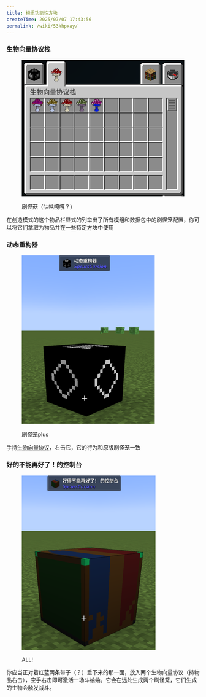 ```yaml
---
title: 模组功能性方块
createTime: 2025/07/07 17:43:56
permalink: /wiki/53khpxay/
---
```

### **生物向量协议栈**

<figure><img src="/assets/intro1.png" alt="" width="452"><figcaption><p>刷怪菇（咕咕嘎嘎？）</p></figcaption></figure>

在创造模式的这个物品栏显式的列举出了所有模组和数据包中的刷怪笼配置，你可以将它们拿取为物品并在一些特定方块中使用

### **动态重构器**

<figure><img src="/assets/intro2.png" alt="" width="347"><figcaption><p>刷怪笼plus</p></figcaption></figure>

手持[生物向量协议](#生物向量协议栈)，右击它，它的行为和原版刷怪笼一致

### **好的不能再好了！的控制台**

<figure><img src="/assets/intro3.png" alt="" width="349"><figcaption><p>ALL!</p></figcaption></figure>

你应当正对着红蓝两条带子（？）垂下来的那一面，放入两个生物向量协议（持物品右击），空手右击即可激活一场斗蛐蛐。它会在远处生成两个刷怪笼，它们生成的生物会触发战斗。
